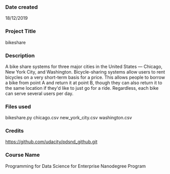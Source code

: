 ### Date created
18/12/2019
### Project Title
bikeshare
### Description
A bike share systems for three major cities in the United States — Chicago, New York City, and Washington.
Bicycle-sharing systems allow users to rent bicycles on a very short-term basis for a price. This allows people to borrow a bike from point A and return it at point B, though they can also return it to the same location if they'd like to just go for a ride. Regardless, each bike can serve several users per day.
### Files used
bikeshare.py
chicago.csv
new_york_city.csv
washington.csv
### Credits
https://github.com/udacity/pdsnd_github.git
### Course Name
Programming for Data Science for Enterprise Nanodegree Program